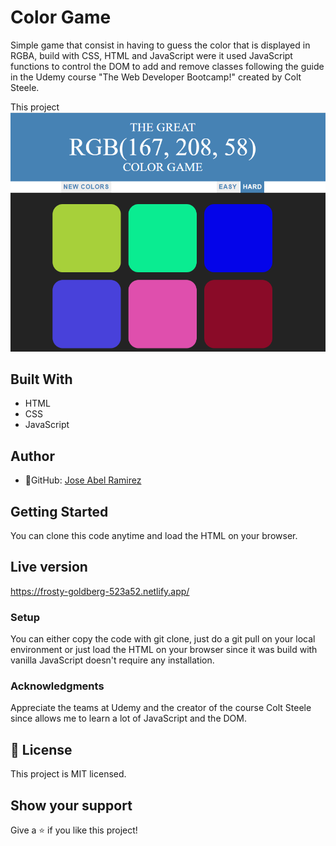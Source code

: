 # Color Game

Simple game that consist in having to guess the color that is displayed in RGBA, build with CSS, HTML and JavaScript were it used JavaScript functions to control the DOM to add and remove classes following the guide in the Udemy course "The Web Developer Bootcamp!" created by Colt Steele.

This project
![screenshot](./app_screenshot.png)


## Built With
- HTML
- CSS
- JavaScript


## Author

- 👤GitHub: [Jose Abel Ramirez](https://github.com/jose-Abel)


## Getting Started
You can clone this code anytime and load the HTML on your browser.

## Live version
https://frosty-goldberg-523a52.netlify.app/


### Setup
You can either copy the code with git clone, just do a git pull on your local environment or just load the HTML on your browser since it was build with vanilla JavaScript doesn't require any installation.


### Acknowledgments
Appreciate the teams at Udemy and the creator of the course Colt Steele since allows me to learn a lot of JavaScript and the DOM.


## 📝 License
This project is MIT licensed.


## Show your support
Give a ⭐️ if you like this project!